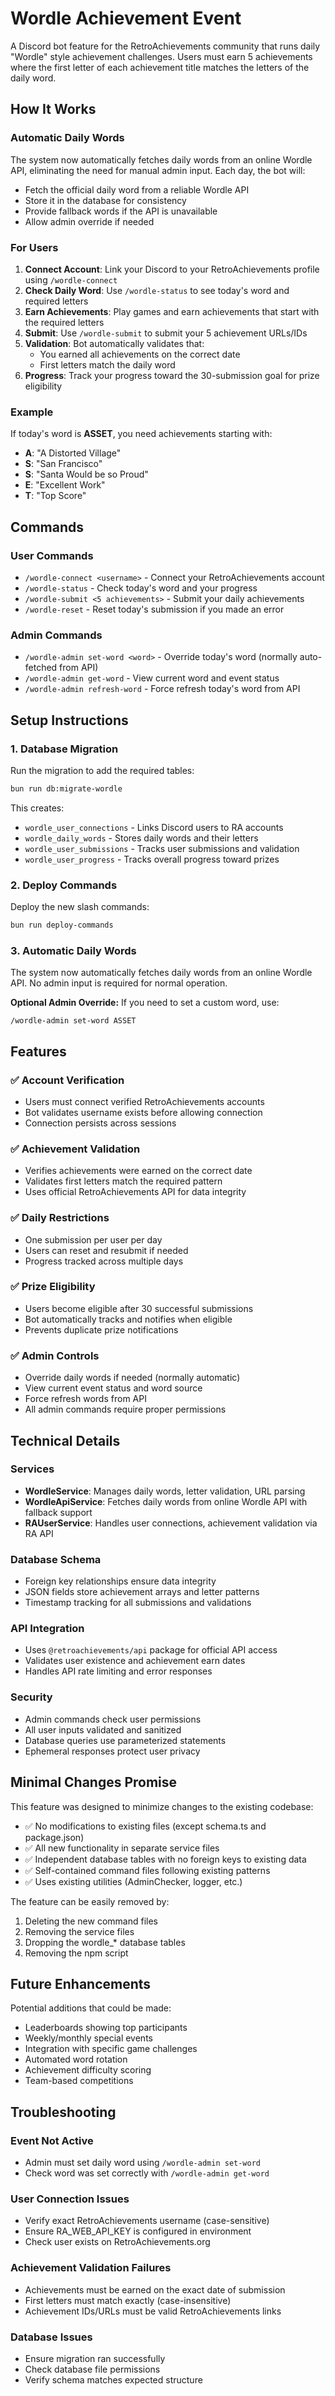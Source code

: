 # Wordle Achievement Event

A Discord bot feature for the RetroAchievements community that runs daily "Wordle" style achievement challenges. Users must earn 5 achievements where the first letter of each achievement title matches the letters of the daily word.

## How It Works

### Automatic Daily Words
The system now automatically fetches daily words from an online Wordle API, eliminating the need for manual admin input. Each day, the bot will:
- Fetch the official daily word from a reliable Wordle API
- Store it in the database for consistency
- Provide fallback words if the API is unavailable
- Allow admin override if needed

### For Users
1. **Connect Account**: Link your Discord to your RetroAchievements profile using `/wordle-connect`
2. **Check Daily Word**: Use `/wordle-status` to see today's word and required letters
3. **Earn Achievements**: Play games and earn achievements that start with the required letters
4. **Submit**: Use `/wordle-submit` to submit your 5 achievement URLs/IDs
5. **Validation**: Bot automatically validates that:
   - You earned all achievements on the correct date
   - First letters match the daily word
6. **Progress**: Track your progress toward the 30-submission goal for prize eligibility

### Example
If today's word is **ASSET**, you need achievements starting with:
- **A**: "A Distorted Village"
- **S**: "San Francisco" 
- **S**: "Santa Would be so Proud"
- **E**: "Excellent Work"
- **T**: "Top Score"

## Commands

### User Commands
- `/wordle-connect <username>` - Connect your RetroAchievements account
- `/wordle-status` - Check today's word and your progress
- `/wordle-submit <5 achievements>` - Submit your daily achievements
- `/wordle-reset` - Reset today's submission if you made an error

### Admin Commands
- `/wordle-admin set-word <word>` - Override today's word (normally auto-fetched from API)
- `/wordle-admin get-word` - View current word and event status
- `/wordle-admin refresh-word` - Force refresh today's word from API

## Setup Instructions

### 1. Database Migration
Run the migration to add the required tables:
```bash
bun run db:migrate-wordle
```

This creates:
- `wordle_user_connections` - Links Discord users to RA accounts
- `wordle_daily_words` - Stores daily words and their letters
- `wordle_user_submissions` - Tracks user submissions and validation
- `wordle_user_progress` - Tracks overall progress toward prizes

### 2. Deploy Commands
Deploy the new slash commands:
```bash
bun run deploy-commands
```

### 3. Automatic Daily Words
The system now automatically fetches daily words from an online Wordle API. No admin input is required for normal operation.

**Optional Admin Override:**
If you need to set a custom word, use:
```
/wordle-admin set-word ASSET
```

## Features

### ✅ Account Verification
- Users must connect verified RetroAchievements accounts
- Bot validates username exists before allowing connection
- Connection persists across sessions

### ✅ Achievement Validation
- Verifies achievements were earned on the correct date
- Validates first letters match the required pattern
- Uses official RetroAchievements API for data integrity

### ✅ Daily Restrictions
- One submission per user per day
- Users can reset and resubmit if needed
- Progress tracked across multiple days

### ✅ Prize Eligibility
- Users become eligible after 30 successful submissions
- Bot automatically tracks and notifies when eligible
- Prevents duplicate prize notifications

### ✅ Admin Controls
- Override daily words if needed (normally automatic)
- View current event status and word source
- Force refresh words from API
- All admin commands require proper permissions

## Technical Details

### Services
- **WordleService**: Manages daily words, letter validation, URL parsing
- **WordleApiService**: Fetches daily words from online Wordle API with fallback support
- **RAUserService**: Handles user connections, achievement validation via RA API

### Database Schema
- Foreign key relationships ensure data integrity
- JSON fields store achievement arrays and letter patterns
- Timestamp tracking for all submissions and validations

### API Integration
- Uses `@retroachievements/api` package for official API access
- Validates user existence and achievement earn dates
- Handles API rate limiting and error responses

### Security
- Admin commands check user permissions
- All user inputs validated and sanitized
- Database queries use parameterized statements
- Ephemeral responses protect user privacy

## Minimal Changes Promise

This feature was designed to minimize changes to the existing codebase:
- ✅ No modifications to existing files (except schema.ts and package.json)
- ✅ All new functionality in separate service files
- ✅ Independent database tables with no foreign keys to existing data
- ✅ Self-contained command files following existing patterns
- ✅ Uses existing utilities (AdminChecker, logger, etc.)

The feature can be easily removed by:
1. Deleting the new command files
2. Removing the service files  
3. Dropping the wordle_* database tables
4. Removing the npm script

## Future Enhancements

Potential additions that could be made:
- Leaderboards showing top participants
- Weekly/monthly special events
- Integration with specific game challenges
- Automated word rotation
- Achievement difficulty scoring
- Team-based competitions

## Troubleshooting

### Event Not Active
- Admin must set daily word using `/wordle-admin set-word`
- Check word was set correctly with `/wordle-admin get-word`

### User Connection Issues
- Verify exact RetroAchievements username (case-sensitive)
- Ensure RA_WEB_API_KEY is configured in environment
- Check user exists on RetroAchievements.org

### Achievement Validation Failures
- Achievements must be earned on the exact date of submission
- First letters must match exactly (case-insensitive)
- Achievement IDs/URLs must be valid RetroAchievements links

### Database Issues
- Ensure migration ran successfully
- Check database file permissions
- Verify schema matches expected structure